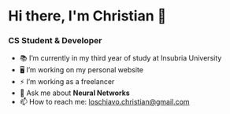 <h1>Hi there, I'm Christian 👋</h1>
<h3>CS Student & Developer</h3>

- 📚 I’m currently in my third year of study at Insubria University
- 🖥️ I’m working on my personal website
- ⚡ I’m working as a freelancer
- 💬 Ask me about <b>Neural Networks</b>
- 📫 How to reach me: loschiavo.christian@gmail.com
